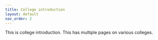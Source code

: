 ```yaml
---
title: College introduction
layout: default
nav_order: 2
---
```



This is college introduction. 
This has multiple pages on various colleges. 